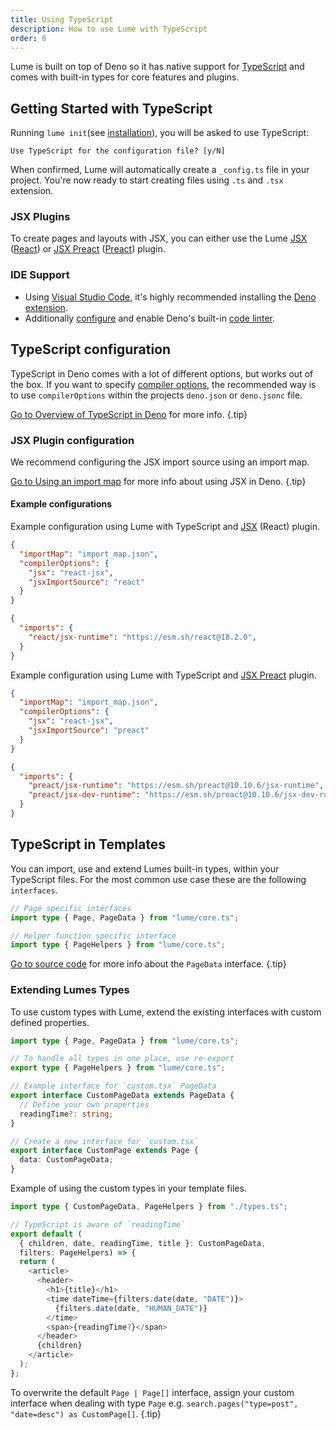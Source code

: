 ```yaml
---
title: Using TypeScript
description: How to use Lume with TypeScript
order: 6
---
```


Lume is built on top of Deno so it has native support for
[TypeScript](https://www.typescriptlang.org/) and comes with built-in types for
core features and plugins.

## Getting Started with TypeScript

Running `lume init`(see
[installation](/docs/overview/installation/#install-lume-globally-on-your-computer)),
you will be asked to use TypeScript:

```shell
Use TypeScript for the configuration file? [y/N]
```

When confirmed, Lume will automatically create a `_config.ts` file in your
project. You're now ready to start creating files using `.ts` and `.tsx`
extension.

### JSX Plugins

To create pages and layouts with JSX, you can either use the Lume
[JSX](/plugins/jsx/) ([React](https://reactjs.org/)) or
[JSX Preact](/plugins/jsx_preact/) ([Preact](https://preactjs.com/)) plugin.

### IDE Support

- Using [Visual Studio Code](https://code.visualstudio.com/), it's highly
  recommended installing the
  [Deno extension](https://marketplace.visualstudio.com/items?itemName=denoland.vscode-deno).
- Additionally [configure](https://lint.deno.land/) and enable Deno's built-in
  [code linter](https://deno.land/manual@v1.25.1/tools/linter).

## TypeScript configuration

TypeScript in Deno comes with a lot of different options, but works out of the
box. If you want to specify
[compiler options](https://deno.land/manual@v1.25.1/typescript/configuration#how-deno-uses-a-configuration-file),
the recommended way is to use `compilerOptions` within the projects `deno.json`
or `deno.jsonc` file.

[Go to Overview of TypeScript in Deno](https://deno.land/manual@v1.25.1/typescript/overview)
for more info. {.tip}

### JSX Plugin configuration

We recommend configuring the JSX import source using an import map.

[Go to Using an import map](https://deno.land/manual@v1.25.1/jsx_dom/jsx#using-an-import-map)
for more info about using JSX in Deno. {.tip}

#### Example configurations

Example configuration using Lume with TypeScript and [JSX](/plugins/jsx/)
(React) plugin.

<lume-code>

```json {title="deno.json"}
{
  "importMap": "import_map.json",
  "compilerOptions": {
    "jsx": "react-jsx",
    "jsxImportSource": "react"
  }
}
```

```json {title="import_map.json"}
{
  "imports": {
    "react/jsx-runtime": "https://esm.sh/react@18.2.0",
  }
}
```

</lume-code>

Example configuration using Lume with TypeScript and
[JSX Preact](/plugins/jsx_preact/) plugin.

<lume-code>

```json {title="deno.json"}
{
  "importMap": "import_map.json",
  "compilerOptions": {
    "jsx": "react-jsx",
    "jsxImportSource": "preact"
  }
}
```

```json {title="import_map.json"}
{
  "imports": {
    "preact/jsx-runtime": "https://esm.sh/preact@10.10.6/jsx-runtime",
    "preact/jsx-dev-runtime": "https://esm.sh/preact@10.10.6/jsx-dev-runtime"
  }
}
```

</lume-code>

## TypeScript in Templates

You can import, use and extend Lumes built-in types, within your TypeScript
files. For the most common use case these are the following `interfaces`.

```ts
// Page specific interfaces
import type { Page, PageData } from "lume/core.ts";

// Helper function specific interface
import type { PageHelpers } from "lume/core.ts";
```

[Go to source code](https://github.com/lumeland/lume/blob/master/core.ts) for
more info about the `PageData` interface. {.tip}

### Extending Lumes Types

To use custom types with Lume, extend the existing interfaces with custom
defined properties.

<lume-code>

```ts {title="types.ts"}
import type { Page, PageData } from "lume/core.ts";

// To handle all types in one place, use re-export
export type { PageHelpers } from "lume/core.ts";

// Example interface for `custom.tsx` PageData
export interface CustomPageData extends PageData {
  // Define your own properties
  readingTime?: string;
}

// Create a new interface for `custom.tsx`
export interface CustomPage extends Page {
  data: CustomPageData;
}
```

</lume-code>

Example of using the custom types in your template files.

<lume-code>

```ts {title="custom.tsx"}
import type { CustomPageData, PageHelpers } from "./types.ts";

// TypeScript is aware of `readingTime`
export default (
  { children, date, readingTime, title }: CustomPageData, 
  filters: PageHelpers) => {
  return (
    <article>
      <header>
        <h1>{title}</h1>
        <time dateTime={filters.date(date, "DATE")}>
          {filters.date(date, "HUMAN_DATE")}
        </time>
        <span>{readingTime?}</span>
      </header>
      {children}
    </article>
  );
};
```

</lume-code>

To overwrite the default `Page | Page[]` interface, assign your custom interface
when dealing with type `Page` e.g.
`search.pages("type=post", "date=desc") as CustomPage[]`. {.tip}
